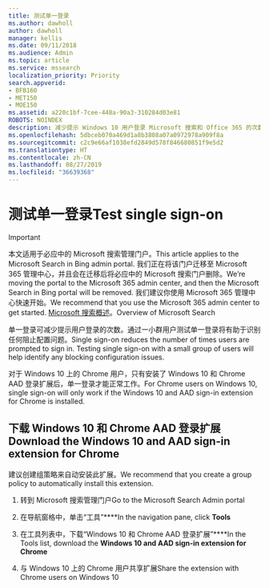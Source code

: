 ```yaml
---
title: 测试单一登录
ms.author: dawholl
author: dawholl
manager: kellis
ms.date: 09/11/2018
ms.audience: Admin
ms.topic: article
ms.service: mssearch
localization_priority: Priority
search.appverid:
- BFB160
- MET150
- MOE150
ms.assetid: a220c1bf-7cee-448a-90a3-310284d03e81
ROBOTS: NOINDEX
description: 减少提示 Windows 10 用户登录 Microsoft 搜索和 Office 365 的次数
ms.openlocfilehash: 5dbceb070a469d1a8b3808a07a0972978a909f8a
ms.sourcegitcommit: c2c9e66af1038efd2849d578f846680851f9e5d2
ms.translationtype: HT
ms.contentlocale: zh-CN
ms.lasthandoff: 08/27/2019
ms.locfileid: "36639368"
---
```

# <a name="test-single-sign-on"></a><span data-ttu-id="0787d-103">测试单一登录</span><span class="sxs-lookup"><span data-stu-id="0787d-103">Test single sign-on</span></span>

> [!IMPORTANT]
> <span data-ttu-id="0787d-104">本文适用于必应中的 Microsoft 搜索管理门户。</span><span class="sxs-lookup"><span data-stu-id="0787d-104">This article applies to the Microsoft Search in Bing admin portal.</span></span> <span data-ttu-id="0787d-105">我们正在将该门户迁移至 Microsoft 365 管理中心，并且会在迁移后将必应中的 Microsoft 搜索门户删除。</span><span class="sxs-lookup"><span data-stu-id="0787d-105">We’re moving the portal to the Microsoft 365 admin center, and then the Microsoft Search in Bing portal will be removed.</span></span> <span data-ttu-id="0787d-106">我们建议你使用 Microsoft 365 管理中心快速开始。</span><span class="sxs-lookup"><span data-stu-id="0787d-106">We recommend that you use the Microsoft 365 admin center to get started.</span></span> <span data-ttu-id="0787d-107">[Microsoft 搜索概述](overview-microsoft-search.md)。</span><span class="sxs-lookup"><span data-stu-id="0787d-107">Overview of Microsoft Search</span></span>
    
<span data-ttu-id="0787d-p102">单一登录可减少提示用户登录的次数。通过一小群用户测试单一登录将有助于识别任何阻止配置问题。</span><span class="sxs-lookup"><span data-stu-id="0787d-p102">Single sign-on reduces the number of times users are prompted to sign in. Testing single sign-on with a small group of users will help identify any blocking configuration issues.</span></span> 
  
<span data-ttu-id="0787d-110">对于 Windows 10 上的 Chrome 用户，只有安装了 Windows 10 和 Chrome AAD 登录扩展后，单一登录才能正常工作。</span><span class="sxs-lookup"><span data-stu-id="0787d-110">For Chrome users on Windows 10, single sign-on will only work if the Windows 10 and AAD sign-in extension for Chrome is installed.</span></span> 
  
## <a name="download-the-windows-10-and-aad-sign-in-extension-for-chrome"></a><span data-ttu-id="0787d-111">下载 Windows 10 和 Chrome AAD 登录扩展</span><span class="sxs-lookup"><span data-stu-id="0787d-111">Download the Windows 10 and AAD sign-in extension for Chrome</span></span>

<span data-ttu-id="0787d-112">建议创建组策略来自动安装此扩展。</span><span class="sxs-lookup"><span data-stu-id="0787d-112">We recommend that you create a group policy to automatically install this extension.</span></span>
  
1. <span data-ttu-id="0787d-113">转到 Microsoft 搜索管理门户</span><span class="sxs-lookup"><span data-stu-id="0787d-113">Go to the Microsoft Search Admin portal</span></span>
    
2. <span data-ttu-id="0787d-114">在导航窗格中，单击“工具”\*\*\*\*</span><span class="sxs-lookup"><span data-stu-id="0787d-114">In the navigation pane, click **Tools**</span></span>
    
3. <span data-ttu-id="0787d-115">在工具列表中，下载“Windows 10 和 Chrome AAD 登录扩展”\*\*\*\*</span><span class="sxs-lookup"><span data-stu-id="0787d-115">In the Tools list, download the **Windows 10 and AAD sign-in extension for Chrome**</span></span>
    
4. <span data-ttu-id="0787d-116">与 Windows 10 上的 Chrome 用户共享扩展</span><span class="sxs-lookup"><span data-stu-id="0787d-116">Share the extension with Chrome users on Windows 10</span></span>

  

